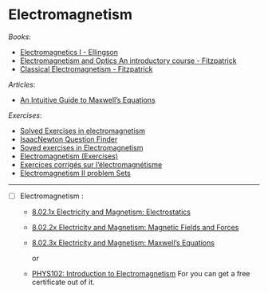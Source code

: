 # Electromagnetism

_Books_:

- [Electromagnetics I - Ellingson](https://www.circuitbread.com/textbooks/electromagnetics-i)
- [Electromagnetism and Optics An introductory course - Fitzpatrick](https://farside.ph.utexas.edu/teaching/316/lectures/lectures.html)
- [Classical Electromagnetism - Fitzpatrick](https://farside.ph.utexas.edu/teaching/jk1/Electromagnetism/index.html)

_Articles_:

- [An Intuitive Guide to Maxwell’s Equations](https://photonlines.substack.com/p/an-intuitive-guide-to-maxwells-equations)

_Exercises_:

- [Solved Exercises in electromagnetism](https://www.cours-et-exercices.com/2018/01/solved-exercises-in-electromagnetism.html)
- [IsaacNewton Question Finder](https://isaacphysics.org/gameboards/new)
- [Soved exercises in Electromagnetism](https://ejmastnak.com/notes/fmf/emp/emp-exercises.pdf)
- [Electromagnetism (Exercises) ](<https://phys.libretexts.org/Bookshelves/Conceptual_Physics/Conceptual_Physics_(Crowell)/12%3A_Electromagnetism/12.E%3A_Electromagnetism_(Exercises)>)
- [Exercices corrigés sur l’électromagnétisme](https://www.methodephysique.fr/exercices_electromagnetisme/)
- [Electromagnetism II problem Sets](https://ocw.mit.edu/courses/8-07-electromagnetism-ii-fall-2012/pages/assignments/)

---

- [ ] Electromagnetism :
  - [8.02.1x Electricity and Magnetism: Electrostatics](https://openlearninglibrary.mit.edu/courses/course-v1:MITx+8.02.1x+1T2019/about)
  - [8.02.2x Electricity and Magnetism: Magnetic Fields and Forces](https://openlearninglibrary.mit.edu/courses/course-v1:MITx+8.02.2x+2T2018/about)
  - [8.02.3x Electricity and Magnetism: Maxwell’s Equations](https://openlearninglibrary.mit.edu/courses/course-v1:MITx+8.02.3x+1T2019/about)
     
    or
    
  - [PHYS102: Introduction to Electromagnetism](https://learn.saylor.org/course/view.php?id=18) For you can get a free certificate out of it.
